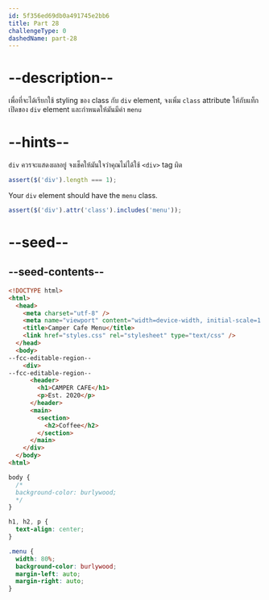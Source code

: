 ```yaml
---
id: 5f356ed69db0a491745e2bb6
title: Part 28
challengeType: 0
dashedName: part-28
---
```


# --description--

เพื่อที่จะได้เรียกใช้  styling ของ class กับ `div` element, จงเพิ่ม `class` attribute ให้กับแท็กเปิดของ `div` element และกำหนดให้มันมีค่า `menu`

# --hints--

`div` ควรจะแสดงผลอยู่ จงเช็คให้มันใจว่าคุณไม่ได้ใช้ `<div>` tag ผิด

```js
assert($('div').length === 1);
```

Your `div` element should have the `menu` class.

```js
assert($('div').attr('class').includes('menu'));
```

# --seed--

## --seed-contents--

```html
<!DOCTYPE html>
<html>
  <head>
    <meta charset="utf-8" />
    <meta name="viewport" content="width=device-width, initial-scale=1.0" />
    <title>Camper Cafe Menu</title>
    <link href="styles.css" rel="stylesheet" type="text/css" />
  </head>
  <body>
--fcc-editable-region--
    <div>
--fcc-editable-region--
      <header>
        <h1>CAMPER CAFE</h1>
        <p>Est. 2020</p>
      </header>
      <main>
        <section>
          <h2>Coffee</h2>
        </section>
      </main>
    </div>
  </body>
<html>
```

```css
body {
  /*
  background-color: burlywood;
  */
}

h1, h2, p {
  text-align: center;
}

.menu {
  width: 80%;
  background-color: burlywood;
  margin-left: auto;
  margin-right: auto;
}
```

